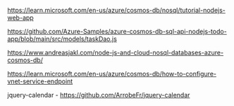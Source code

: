 https://learn.microsoft.com/en-us/azure/cosmos-db/nosql/tutorial-nodejs-web-app

https://github.com/Azure-Samples/azure-cosmos-db-sql-api-nodejs-todo-app/blob/main/src/models/taskDao.js

https://www.andreasjakl.com/node-js-and-cloud-nosql-databases-azure-cosmos-db/


https://learn.microsoft.com/en-us/azure/cosmos-db/how-to-configure-vnet-service-endpoint

jquery-calendar - https://github.com/ArrobeFr/jquery-calendar

